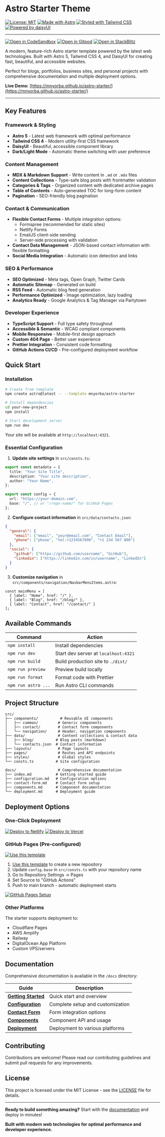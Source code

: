 # Astro Starter Theme

[![License: MIT](https://img.shields.io/badge/License-MIT-yellow.svg)](https://opensource.org/licenses/MIT)
[![Made with Astro](https://img.shields.io/badge/Made%20with-Astro-blueviolet?logo=astro)](https://astro.build)
[![Styled with Tailwind CSS](https://img.shields.io/badge/Styled%20with-Tailwind%20CSS-38B2AC?logo=tailwind-css)](https://tailwindcss.com)
[![Powered by daisyUI](https://img.shields.io/badge/Powered%20by-daisyUI-green?logo=daisyui)](https://daisyui.com/)

---

[![Open in CodeSandbox](https://img.shields.io/badge/Open%20in-CodeSandbox-blue?logo=codesandbox)](https://codesandbox.io/s/github/mnyorba/astro-starter)
[![Open in Gitpod](https://img.shields.io/badge/Open%20in-Gitpod-blue?logo=gitpod)](https://gitpod.io/#https://github.com/mnyorba/astro-starter)
[![Open in StackBlitz](https://img.shields.io/badge/Open%20in-StackBlitz-blue?logo=stackblitz)](https://stackblitz.com/github/mnyorba/astro-starter)

A modern, feature-rich Astro starter template powered by the latest web technologies. Built with Astro 5, Tailwind CSS 4, and DaisyUI for creating fast, beautiful, and accessible websites.

Perfect for blogs, portfolios, business sites, and personal projects with comprehensive documentation and multiple deployment options.

**Live Demo:** [https://mnyorba.github.io/astro-starter/](https://mnyorba.github.io/astro-starter/)

---

## Key Features

### Framework & Styling
- **Astro 5** - Latest web framework with optimal performance
- **Tailwind CSS 4** - Modern utility-first CSS framework
- **DaisyUI** - Beautiful, accessible component library
- **Dark/Light Mode** - Automatic theme switching with user preference

### Content Management
- **MDX & Markdown Support** - Write content in `.md` or `.mdx` files
- **Content Collections** - Type-safe blog posts with frontmatter validation
- **Categories & Tags** - Organized content with dedicated archive pages
- **Table of Contents** - Auto-generated TOC for long-form content
- **Pagination** - SEO-friendly blog pagination

### Contact & Communication
- **Flexible Contact Forms** - Multiple integration options:
  - Formspree (recommended for static sites)
  - Netlify Forms
  - EmailJS client-side sending
  - Server-side processing with validation
- **Contact Data Management** - JSON-based contact information with flexible formatting
- **Social Media Integration** - Automatic icon detection and links

### SEO & Performance
- **SEO Optimized** - Meta tags, Open Graph, Twitter Cards
- **Automatic Sitemap** - Generated on build
- **RSS Feed** - Automatic blog feed generation
- **Performance Optimized** - Image optimization, lazy loading
- **Analytics Ready** - Google Analytics & Tag Manager via Partytown

### Developer Experience
- **TypeScript Support** - Full type safety throughout
- **Accessible & Semantic** - WCAG compliant components
- **Mobile Responsive** - Mobile-first design approach
- **Custom 404 Page** - Better user experience
- **Prettier Integration** - Consistent code formatting
- **GitHub Actions CI/CD** - Pre-configured deployment workflow

## Quick Start

### Installation

```bash
# Create from template
npm create astro@latest -- --template mnyorba/astro-starter

# Install dependencies
cd your-new-project
npm install

# Start development server
npm run dev
```

Your site will be available at `http://localhost:4321`.

### Essential Configuration

1. **Update site settings** in `src/consts.ts`:
```typescript
export const metadata = {
  title: "Your Site Title",
  description: "Your site description",
  author: "Your Name",
};

export const config = {
  url: "https://your-domain.com",
  base: "/", // or "/repo-name/" for GitHub Pages
};
```

2. **Configure contact information** in `src/data/contacts.json`:
```json
{
  "general": {
    "email": ["email", "your@email.com", "Contact Email"],
    "phone": ["phone", "tel:+1234567890", "+1 234 567 890"]
  },
  "social": {
    "github": ["https://github.com/username", "GitHub"],
    "linkedin": ["https://linkedin.com/in/username", "LinkedIn"]
  }
}
```

3. **Customize navigation** in `src/components/navigation/NavbarMenuItems.astro`:
```astro
const mainMenu = [
  { label: "Home", href: "/" },
  { label: "Blog", href: "/blog/" },
  { label: "Contact", href: "/contact/" }
];
```

## Available Commands

| Command | Action |
|---------|--------|
| `npm install` | Install dependencies |
| `npm run dev` | Start dev server at `localhost:4321` |
| `npm run build` | Build production site to `./dist/` |
| `npm run preview` | Preview build locally |
| `npm run format` | Format code with Prettier |
| `npm run astro ...` | Run Astro CLI commands |

## Project Structure

```text
src/
├── components/          # Reusable UI components
│   ├── common/         # Generic components
│   ├── contact/        # Contact form components
│   └── navigation/     # Header, navigation components
├── data/               # Content collections & contact data
│   ├── blog/          # Blog posts (markdown)
│   └── contacts.json  # Contact information
├── layouts/            # Page layouts
├── pages/              # Routes and API endpoints
├── styles/             # Global styles
└── consts.ts          # Site configuration

docs/                   # Comprehensive documentation
├── index.md           # Getting started guide
├── configuration.md   # Configuration options
├── contact-form.md    # Contact form setup
├── components.md      # Component documentation
└── deployment.md      # Deployment guide
```

## Deployment Options

### One-Click Deployment

[![Deploy to Netlify](https://img.shields.io/badge/Deploy%20to-Netlify-00C7B7?logo=netlify)](https://app.netlify.com/start/deploy?repository=https://github.com/mnyorba/astro-starter)
[![Deploy to Vercel](https://img.shields.io/badge/Deploy%20to-Vercel-000000?logo=vercel)](https://vercel.com/new/clone?repository-url=https://github.com/mnyorba/astro-starter)

### GitHub Pages (Pre-configured)

[![Use this template](https://img.shields.io/badge/Use%20this%20template-2088FF?logo=github)](https://github.com/mnyorba/astro-starter/generate)

1. [Use this template](https://github.com/mnyorba/astro-starter/generate) to create a new repository
2. Update `config.base` in `src/consts.ts` with your repository name
3. Go to Repository Settings → Pages
4. Set Source to "GitHub Actions"
5. Push to main branch - automatic deployment starts

[![GitHub Pages Setup](https://img.shields.io/badge/Pages%20Setup-Guide-blue?logo=github)](./docs/deployment.md#github-pages-pre-configured)

### Other Platforms

The starter supports deployment to:
- Cloudflare Pages
- AWS Amplify
- Railway
- DigitalOcean App Platform
- Custom VPS/servers

## Documentation

Comprehensive documentation is available in the `/docs` directory:

| Guide | Description |
|-------|-------------|
| **[Getting Started](./docs/index.md)** | Quick start and overview |
| **[Configuration](./docs/configuration.md)** | Complete setup and customization |
| **[Contact Form](./docs/contact-form.md)** | Form integration options |
| **[Components](./docs/components.md)** | Component API and usage |
| **[Deployment](./docs/deployment.md)** | Deployment to various platforms |

## Contributing

Contributions are welcome! Please read our contributing guidelines and submit pull requests for any improvements.

## License

This project is licensed under the MIT License - see the [LICENSE](LICENSE) file for details.

---

**Ready to build something amazing?** Start with the [documentation](./docs/index.md) and deploy in minutes!

**Built with modern web technologies for optimal performance and developer experience.**